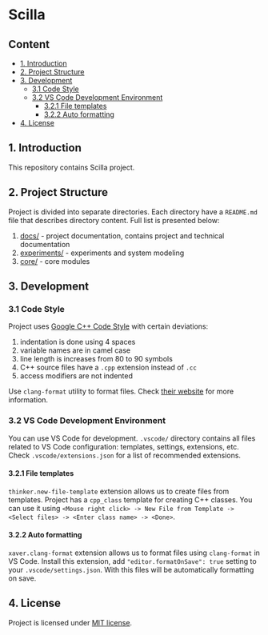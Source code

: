 # Scilla

## Content

- [1. Introduction](#1-introduction)
- [2. Project Structure](#2-project-structure)
- [3. Development](#3-development)
    - [3.1 Code Style](#31-code-style)
    - [3.2 VS Code Development Environment](#32-vs-code-development-environment)
        - [3.2.1 File templates](#321-file-templates)
        - [3.2.2 Auto formatting](#322-auto-formatting)
- [4. License](#4-license)

## 1. Introduction

This repository contains Scilla project.

## 2. Project Structure

Project is divided into separate directories. Each directory have a `README.md` file that describes directory content. Full list is presented below:
1. [docs/](docs/README.md) - project documentation, contains project and technical documentation
1. [experiments/](experiments/README.md) - experiments and system modeling
1. [core/](core/README.md) - core modules

## 3. Development

### 3.1 Code Style

Project uses [Google C++ Code Style](https://google.github.io/styleguide/cppguide.html) with certain deviations:
1. indentation is done using 4 spaces
1. variable names are in camel case
1. line length is increases from 80 to 90 symbols
1. C++ source files have a `.cpp` extension instead of `.cc`
1. access modifiers are not indented

Use `clang-format` utility to format files. Check [their website](https://clang.llvm.org/docs/ClangFormat.html) for more information.

### 3.2 VS Code Development Environment

You can use VS Code for development. `.vscode/` directory contains all files related to VS Code configuration: templates, settings, extensions, etc. Check `.vscode/extensions.json` for a list of recommended extensions.

#### 3.2.1 File templates

`thinker.new-file-template` extension allows us to create files from templates. Project has a `cpp_class` template for creating C++ classes. You can use it using `<Mouse right click> -> New File from Template -> <Select files> -> <Enter class name> -> <Done>`.

#### 3.2.2 Auto formatting

`xaver.clang-format` extension allows us to format files using `clang-format` in VS Code. Install this extension, add `"editor.formatOnSave": true` setting to your `.vscode/settings.json`. With this files will be automatically formatting on save.

## 4. License

Project is licensed under [MIT license](LICENSE.md).
